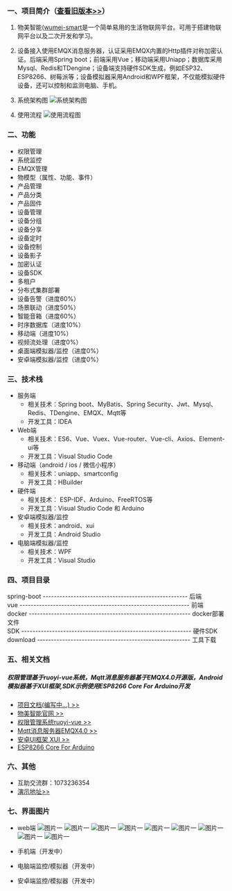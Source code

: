 
### 一、项目简介（[查看旧版本>>](https://github.com/kerwincui/wumei-iot)）

1. 物美智能([wumei-smart](http://wumei.live/)是一个简单易用的生活物联网平台。可用于搭建物联网平台以及二次开发和学习。

2. 设备接入使用EMQX消息服务器，认证采用EMQX内置的Http插件对称加密认证。后端采用Spring boot；前端采用Vue；移动端采用Uniapp；数据库采用Mysql、Redis和TDengine；设备端支持硬件SDK生成，例如ESP32、ESP8266、树莓派等；设备模拟器采用Android和WPF框架，不仅能模拟硬件设备，还可以控制和监测电脑、手机。

3. 系统架构图
![系统架构图](https://github.com/kerwincui/wumei-smart/blob/master/document/sys.png?raw=true)
4. 使用流程
![使用流程图](https://raw.githubusercontent.com/kerwincui/wumei-smart/master/document/process.png)


### 二、功能
- 权限管理
- 系统监控
- EMQX管理
- 物模型（属性、功能、事件）
- 产品管理
- 产品分类
- 产品固件
- 设备管理
- 设备分组
- 设备分享
- 设备定时
- 设备控制
- 设备影子
- 加密认证
- 设备SDK
- 多租户
- 分布式集群部署
- 设备告警（进度60%）
- 场景联动（进度50%）
- 智能音箱（进度60%）
- 时序数据库（进度10%）
- 移动端（进度10%）
- 视频流处理（进度0%）
- 桌面端模拟器/监控（进度0%）
- 安卓端模拟器/监控（进度0%）



### 三、技术栈    
* 服务端
    - 相关技术：Spring boot、MyBatis、Spring Security、Jwt、Mysql、Redis、TDengine、EMQX、Mqtt等
    - 开发工具：IDEA    
* Web端
    - 相关技术：ES6、Vue、Vuex、Vue-router、Vue-cli、Axios、Element-ui等 
    - 开发工具：Visual Studio Code    
* 移动端（android / ios / 微信小程序）
    - 相关技术：uniapp、smartconfig
    - 开发工具：HBuilder
* 硬件端
    - 相关技术： ESP-IDF、Arduino、FreeRTOS等
    - 开发工具：Visual Studio Code 和 Arduino
* 安卓端模拟器/监控
    - 相关技术：android、xui
    - 开发工具：Android Studio
* 电脑端模拟器/监控
    - 相关技术：WPF
    - 开发工具：Visual Studio


### 四、项目目录
spring-boot ---------------------------------------------------- 后端<br/>
vue ------------------------------------------------------------- 前端<br />
docker ---------------------------------------------------------- docker部署文件<br />
SDK ------------------------------------------------------------- 硬件SDK<br />
download ------------------------------------------------------- 工具下载<br />


### 五、相关文档
##### 权限管理基于ruoyi-vue系统，Mqtt消息服务器基于EMQX4.0开源版，Android模拟器基于XUI框架,SDK示例使用ESP8266 Core For Arduino开发
* [项目文档(编写中...) >>](http://wumei.live/kerwincui/document/wiki/)
* [物美智能官网 >>](http://wumei.live/)
* [权限管理系统ruoyi-vue >>](https://gitee.com/y_project/RuoYi-Vue)
* [Mqtt消息服务器EMQX4.0 >>](https://github.com/emqx/emqx)
* [安卓UI框架 XUI >>](https://github.com/xuexiangjys/XUI)
* [ESP8266 Core For Arduino](https://github.com/esp8266/Arduino)


### 六、其他
* 互助交流群：1073236354
* [演示地址>>](https://iot.wumei.live/)


### 七、界面图片
* web端
![图片一](https://raw.githubusercontent.com/kerwincui/wumei-smart/master/document/01.png)
![图片一](https://raw.githubusercontent.com/kerwincui/wumei-smart/master/document/02.png)
![图片一](https://raw.githubusercontent.com/kerwincui/wumei-smart/master/document/03.png)
![图片一](https://raw.githubusercontent.com/kerwincui/wumei-smart/master/document/04.png)
![图片一](https://raw.githubusercontent.com/kerwincui/wumei-smart/master/document/05.png)
![图片一](https://raw.githubusercontent.com/kerwincui/wumei-smart/master/document/06.png)
![图片一](https://raw.githubusercontent.com/kerwincui/wumei-smart/master/document/07.png)
![图片一](https://raw.githubusercontent.com/kerwincui/wumei-smart/master/document/08.png)
![图片一](https://raw.githubusercontent.com/kerwincui/wumei-smart/master/document/09.png)


* 手机端（开发中）


* 电脑端监控/模拟器（开发中）


* 安卓端监控/模拟器（开发中）


